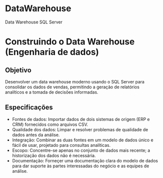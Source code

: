 # DataWarehouse
Data Warehouse SQL Server

# Construindo o Data Warehouse (Engenharia de dados)
## Objetivo
Desenvolver um data warehouse moderno usando o SQL Server para consolidar os dados de vendas, permitindo a geração de relatórios analíticos e a tomada de decisões informadas.

## Especificações
* Fontes de dados: Importar dados de dois sistemas de origem (ERP e CRM) fornecidos como arquivos CSV.
* Qualidade dos dados: Limpar e resolver problemas de qualidade de dados antes da análise.
* Integração: Combinar as duas fontes em um modelo de dados único e fácil de usar, projetado para consultas analíticas.
* Escopo: Concentre-se apenas no conjunto de dados mais recente; a historização dos dados não é necessária.
* Documentação: Forneçer uma documentação clara do modelo de dados para dar suporte às partes interessadas do negócio e as equipes de análise.
